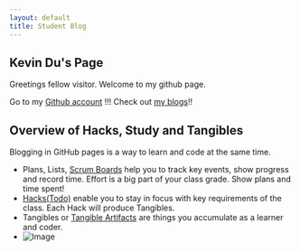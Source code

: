 ```yaml
---
layout: default
title: Student Blog
---
```


## Kevin Du's Page

Greetings fellow visitor. Welcome to my github page.

Go to my [Github account](https://github.com/DasMoge124) !!!
Check out [my blogs](https://dasmoge124.github.io/student/blogs)!!
## Overview of Hacks, Study and Tangibles
Blogging in GitHub pages is a way to learn and code at the same time. 

- Plans, Lists, [Scrum Boards](https://clickup.com/blog/scrum-board/) help you to track key events, show progress and record time.  Effort is a big part of your class grade.  Show plans and time spent!
- [Hacks(Todo)](https://levelup.gitconnected.com/six-ultimate-daily-hacks-for-every-programmer-60f5f10feae) enable you to stay in focus with key requirements of the class.  Each Hack will produce Tangibles.
- Tangibles or [Tangible Artifacts](https://en.wikipedia.org/wiki/Artifact_(software_development)) are things you accumulate as a learner and coder. 
- <img src = "https://www.canva.com/design/DAFsd6nj-4c/m1af_8DLe56fE2RjblSpxQ/edit?utm_content=DAFsd6nj-4c&utm_campaign=designshare&utm_medium=link2&utm_source=sharebuttong" alt="Image">